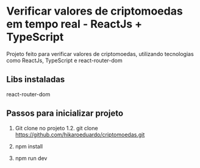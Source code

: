 # Verificar valores de criptomoedas em tempo real - ReactJs + TypeScript

Projeto feito para verificar valores de criptomoedas, utilizando tecnologias como ReactJs, TypeScript e react-router-dom

## Libs instaladas

react-router-dom

## Passos para inicializar projeto
1. Git clone no projeto
  1.2. git clone https://github.com/hikaroeduardo/criptomoedas.git

2. npm install

3. npm run dev